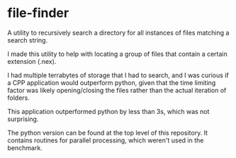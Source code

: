 # file-finder
A utility to recursively search a directory for all instances of files matching a search string.

I made this utility to help with locating a group of files that contain a certain extension (.nex). 

I had multiple terrabytes of storage that I had to search, and I was curious if a CPP application would outperform 
python, given that the time limiting factor was likely opening/closing the files rather than the actual iteration of folders. 

This application outperformed python by less than 3s, which was not surprising. 

The python version can be found at the top level of this repository.
It contains routines for parallel processing, which weren't used in the benchmark. 
